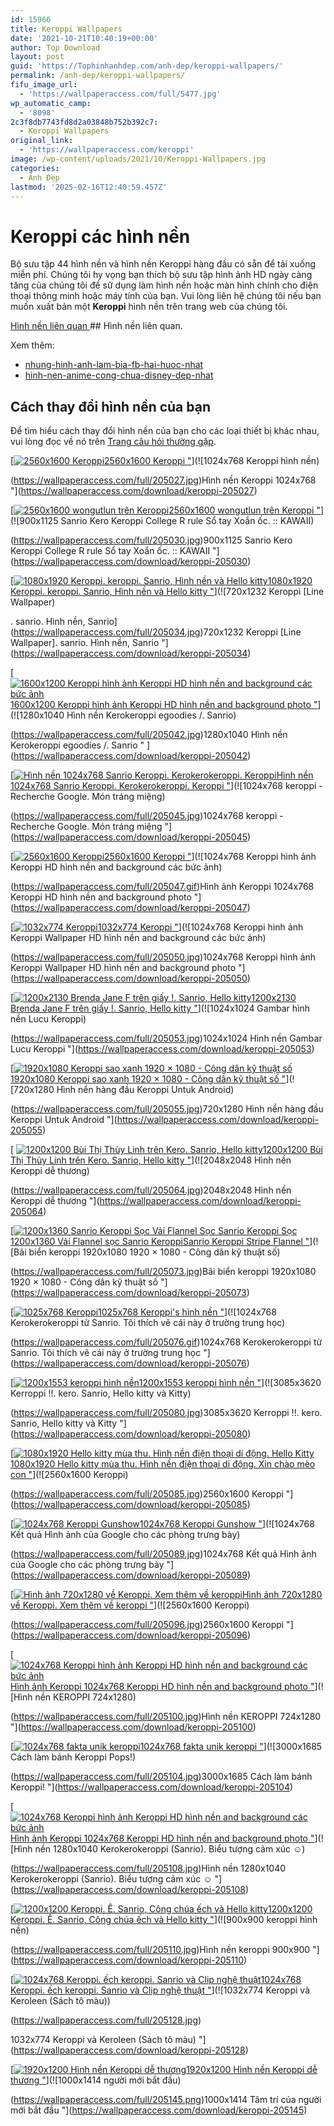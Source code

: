 ```yaml
---
id: 15966
title: Keroppi Wallpapers
date: '2021-10-21T10:40:19+00:00'
author: Top Download
layout: post
guid: 'https://Tophinhanhdep.com/anh-dep/keroppi-wallpapers/'
permalink: /anh-dep/keroppi-wallpapers/
fifu_image_url:
  - 'https://wallpaperaccess.com/full/5477.jpg'
wp_automatic_camp:
  - '8098'
2c3f8db7743fd8d2a03848b752b392c7:
  - Keroppi Wallpapers
original_link:
  - 'https://wallpaperaccess.com/keroppi'
image: /wp-content/uploads/2021/10/Keroppi-Wallpapers.jpg
categories:
  - Ảnh Đẹp
lastmod: '2025-02-16T12:40:59.457Z'
---
```

# Keroppi các hình nền

Bộ sưu tập 44 hình nền và hình nền Keroppi hàng đầu có sẵn để tải xuống miễn phí. Chúng tôi hy vọng bạn thích bộ sưu tập hình ảnh HD ngày càng tăng của chúng tôi để sử dụng làm hình nền hoặc màn hình chính cho điện thoại thông minh hoặc máy tính của bạn. Vui lòng liên hệ chúng tôi nếu bạn muốn xuất bản một **Keroppi** hình nền trên trang web của chúng tôi.

[Hình nền liên quan ](#related) ## Hình nền liên quan.

   
 Xem thêm:

   
- [nhung-hinh-anh-lam-bia-fb-hai-huoc-nhat](https://tophinhanhdep.com/anh-bia/nhung-hinh-anh-lam-bia-fb-hai-huoc-nhat/)
- [hinh-nen-anime-cong-chua-disney-dep-nhat](https://tophinhanhdep.com/anh-anime/hinh-nen-anime-cong-chua-disney-dep-nhat/)

## Cách thay đổi hình nền của bạn

Để tìm hiểu cách thay đổi hình nền của bạn cho các loại thiết bị khác nhau, vui lòng đọc về nó trên [Trang câu hỏi thường gặp](https://tophinhanhdep.com/faq/).

  
[[![2560x1600 Keroppi](https://wallpaperaccess.com/full/5477.jpg)2560x1600 Keroppi "](https://wallpaperaccess.com/download/keroppi-5477)](![1024x768 Keroppi hình nền)

(https://wallpaperaccess.com/full/205027.jpg)Hình nền Keroppi 1024x768 "](https://wallpaperaccess.com/download/keroppi-205027)

[[![2560x1600 wongutlun trên Keroppi](https://wallpaperaccess.com/full/205029.jpg)2560x1600 wongutlun trên Keroppi "](https://wallpaperaccess.com/download/keroppi-205029)](![900x1125 Sanrio Kero Keroppi College R rule Sổ tay Xoắn ốc.  :: KAWAII)

(https://wallpaperaccess.com/full/205030.jpg)900x1125 Sanrio Kero Keroppi College R rule Sổ tay Xoắn ốc. :: KAWAII "](https://wallpaperaccess.com/download/keroppi-205030)

[[![1080x1920 Keroppi.  keroppi.  Sanrio, Hình nền và Hello kitty](https://wallpaperaccess.com/full/205033.jpg)1080x1920 Keroppi. keroppi. Sanrio, Hình nền và Hello kitty "](https://wallpaperaccess.com/download/keroppi-205033)](![720x1232 Keroppi [Line Wallpaper)

.  sanrio.  Hình nền, Sanrio](https://wallpaperaccess.com/full/205034.jpg)720x1232 Keroppi \[Line Wallpaper\]. sanrio. Hình nền, Sanrio "](https://wallpaperaccess.com/download/keroppi-205034)

[[![1600x1200 Keroppi hình ảnh Keroppi HD hình nền and background các bức ảnh](https://wallpaperaccess.com/full/205036.jpg)1600x1200 Keroppi hình ảnh Keroppi HD hình nền and background photo "](https://wallpaperaccess.com/download/keroppi-205036)](![1280x1040 Hình nền Kerokeroppi egoodies /.  Sanrio)

(https://wallpaperaccess.com/full/205042.jpg)1280x1040 Hình nền Kerokeroppi egoodies /. Sanrio " ](https://wallpaperaccess.com/download/keroppi-205042)

[[![Hình nền 1024x768 Sanrio Keroppi.  Kerokerokeroppi.  Keroppi](https://wallpaperaccess.com/full/205044.jpg)Hình nền 1024x768 Sanrio Keroppi. Kerokerokeroppi. Keroppi "](https://wallpaperaccess.com/download/keroppi-205044)](![1024x768 keroppi - Recherche Google.  Món tráng miệng)

(https://wallpaperaccess.com/full/205045.jpg)1024x768 keroppi - Recherche Google. Món tráng miệng "](https://wallpaperaccess.com/download/keroppi-205045)

[[![2560x1600 Keroppi](https://wallpaperaccess.com/full/5492.jpg)2560x1600 Keroppi "](https://wallpaperaccess.com/download/keroppi-5492)](![1024x768 Keroppi hình ảnh Keroppi HD hình nền and background các bức ảnh)

(https://wallpaperaccess.com/full/205047.gif)Hình ảnh Keroppi 1024x768 Keroppi HD hình nền and background photo "](https://wallpaperaccess.com/download/keroppi-205047)

[[![1032x774 Keroppi](https://wallpaperaccess.com/full/205048.jpg)1032x774 Keroppi "](https://wallpaperaccess.com/download/keroppi-205048)](![1024x768 Keroppi hình ảnh Keroppi Wallpaper HD hình nền and background các bức ảnh)

(https://wallpaperaccess.com/full/205050.jpg)1024x768 Keroppi hình ảnh Keroppi Wallpaper HD hình nền and background photo "](https://wallpaperaccess.com/download/keroppi-205050)

[[![1200x2130 Brenda Jane F trên giấy !.  Sanrio, Hello kitty](https://wallpaperaccess.com/full/205052.jpg)1200x2130 Brenda Jane F trên giấy !. Sanrio, Hello kitty "](https://wallpaperaccess.com/download/keroppi-205052)](![1024x1024 Gambar hình nền Lucu Keroppi)

(https://wallpaperaccess.com/full/205053.jpg)1024x1024 Hình nền Gambar Lucu Keroppi "](https://wallpaperaccess.com/download/keroppi-205053)

[[![1920x1080 Keroppi sao xanh 1920 × 1080 - Công dân kỹ thuật số](https://wallpaperaccess.com/full/205054.jpg)1920x1080 Keroppi sao xanh 1920 × 1080 - Công dân kỹ thuật số "](https://wallpaperaccess.com/download/keroppi-205054)](![720x1280 Hình nền hàng đầu Keroppi Untuk Android)

(https://wallpaperaccess.com/full/205055.jpg)720x1280 Hình nền hàng đầu Keroppi Untuk Android "](https://wallpaperaccess.com/download/keroppi-205055)

[ [![1200x1200 Bùi Thị Thùy Linh trên Kero.  Sanrio, Hello kitty](https://wallpaperaccess.com/full/205062.jpg)1200x1200 Bùi Thị Thùy Linh trên Kero. Sanrio, Hello kitty "](https://wallpaperaccess.com/download/keroppi-205062)](![2048x2048 Hình nền Keroppi dễ thương)

(https://wallpaperaccess.com/full/205064.jpg)2048x2048 Hình nền Keroppi dễ thương "](https://wallpaperaccess.com/download/keroppi-205064)

[[![1200x1360 Sanrio Keroppi Sọc Vải Flannel Sọc Sanrio Keroppi Sọc](https://wallpaperaccess.com/full/205072.jpg)1200x1360 Vải Flannel sọc Sanrio KeroppiSanrio Keroppi Stripe Flannel "](https://wallpaperaccess.com/download/keroppi-205072)](![Bãi biển keroppi 1920x1080 1920 × 1080 - Công dân kỹ thuật số)

(https://wallpaperaccess.com/full/205073.jpg)Bãi biển keroppi 1920x1080 1920 × 1080 - Công dân kỹ thuật số "](https://wallpaperaccess.com/download/keroppi-205073)

[[![1025x768 Keroppi](https://wallpaperaccess.com/full/205075.jpg)1025x768 Keroppi's hình nền "](https://wallpaperaccess.com/download/keroppi-205075)](![1024x768 Kerokerokeroppi từ Sanrio.  Tôi thích vẽ cái này ở trường trung học)

(https://wallpaperaccess.com/full/205076.gif)1024x768 Kerokerokeroppi từ Sanrio. Tôi thích vẽ cái này ở trường trung học "](https://wallpaperaccess.com/download/keroppi-205076)

[[![1200x1553 keroppi hình nền](https://wallpaperaccess.com/full/205078.jpg)1200x1553 keroppi hình nền "](https://wallpaperaccess.com/download/keroppi-205078)](![3085x3620 Kerroppi !!.  kero.  Sanrio, Hello kitty và Kitty)

(https://wallpaperaccess.com/full/205080.jpg)3085x3620 Kerroppi !!. kero. Sanrio, Hello kitty và Kitty "](https://wallpaperaccess.com/download/keroppi-205080)

[[![1080x1920 Hello kitty mùa thu.  Hình nền điện thoại di động.  Hello Kitty](https://wallpaperaccess.com/full/205083.jpg)1080x1920 Hello kitty mùa thu. Hình nền điện thoại di động. Xin chào mèo con "](https://wallpaperaccess.com/download/keroppi-205083)](![2560x1600 Keroppi)

(https://wallpaperaccess.com/full/205085.jpg)2560x1600 Keroppi "](https://wallpaperaccess.com/download/keroppi-205085)

[[![1024x768 Keroppi Gunshow](https://wallpaperaccess.com/full/205087.png)1024x768 Keroppi Gunshow "](https://wallpaperaccess.com/download/keroppi-205087)](![1024x768 Kết quả Hình ảnh của Google cho các phòng trưng bày)

(https://wallpaperaccess.com/full/205089.jpg)1024x768 Kết quả Hình ảnh của Google cho các phòng trưng bày "](https://wallpaperaccess.com/download/keroppi-205089)

[[![Hình ảnh 720x1280 về Keroppi.  Xem thêm về keroppi](https://wallpaperaccess.com/full/205093.jpg)Hình ảnh 720x1280 về Keroppi. Xem thêm về keroppi "](https://wallpaperaccess.com/download/keroppi-205093)](![2560x1600 Keroppi)

(https://wallpaperaccess.com/full/205096.jpg)2560x1600 Keroppi "](https://wallpaperaccess.com/download/keroppi-205096)

[[![1024x768 Keroppi hình ảnh Keroppi HD hình nền and background các bức ảnh](https://wallpaperaccess.com/full/205098.jpg)Hình ảnh Keroppi 1024x768 Keroppi HD hình nền and background photo "](https://wallpaperaccess.com/download/keroppi-205098)](![Hình nền KEROPPI 724x1280)

(https://wallpaperaccess.com/full/205100.jpg)Hình nền KEROPPI 724x1280 "](https://wallpaperaccess.com/download/keroppi-205100)

[[![1024x768 fakta unik keroppi](https://wallpaperaccess.com/full/205101.png)1024x768 fakta unik keroppi "](https://wallpaperaccess.com/download/keroppi-205101)](![3000x1685 Cách làm bánh Keroppi Pops!)

(https://wallpaperaccess.com/full/205104.jpg)3000x1685 Cách làm bánh Keroppi! "](https://wallpaperaccess.com/download/keroppi-205104)

[[![1024x768 Keroppi hình ảnh Keroppi HD hình nền and background các bức ảnh](https://wallpaperaccess.com/full/205105.gif)Hình ảnh Keroppi 1024x768 Keroppi HD hình nền and background photo "](https://wallpaperaccess.com/download/keroppi-205105)](![Hình nền 1280x1040 Kerokerokeroppi (Sanrio).  Biểu tượng cảm xúc ☺)

(https://wallpaperaccess.com/full/205108.jpg)Hình nền 1280x1040 Kerokerokeroppi (Sanrio). Biểu tượng cảm xúc ☺ "](https://wallpaperaccess.com/download/keroppi-205108)

[[![1200x1200 Keroppi.  Ế.  Sanrio, Công chúa ếch và Hello kitty](https://wallpaperaccess.com/full/205109.jpg)1200x1200 Keroppi. Ế. Sanrio, Công chúa ếch và Hello kitty "](https://wallpaperaccess.com/download/keroppi-205109)](![900x900 keroppi hình nền)

(https://wallpaperaccess.com/full/205110.jpg)Hình nền keroppi 900x900 "](https://wallpaperaccess.com/download/keroppi-205110)

[[![1024x768 Keroppi.  ếch keroppi.  Sanrio và Clip nghệ thuật](https://wallpaperaccess.com/full/205124.jpg)1024x768 Keroppi. ếch keroppi. Sanrio và Clip nghệ thuật "](https://wallpaperaccess.com/download/keroppi-205124)](![1032x774 Keroppi và Keroleen (Sách tô màu))

(https://wallpaperaccess.com/full/205128.jpg)

1032x774 Keroppi và Keroleen (Sách tô màu) "](https://wallpaperaccess.com/download/keroppi-205128)

[[![1920x1200 Hình nền Keroppi dễ thương](https://wallpaperaccess.com/full/205143.jpg)1920x1200 Hình nền Keroppi dễ thương "](https://wallpaperaccess.com/download/keroppi-205143)](![1000x1414 người mới bắt đầu)

(https://wallpaperaccess.com/full/205145.png)1000x1414 Tâm trí của người mới bắt đầu "](https://wallpaperaccess.com/download/keroppi-205145)
